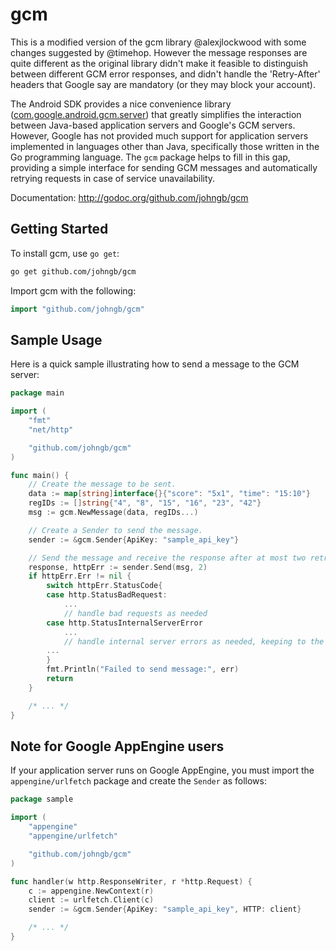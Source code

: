 gcm
===

This is a modified version of the gcm library @alexjlockwood with some changes suggested by @timehop.  However the message responses are quite different as the original library didn't make it feasible to distinguish between different GCM error responses, and didn't handle the 'Retry-After' headers that Google say are mandatory (or they may block your account).

The Android SDK provides a nice convenience library ([com.google.android.gcm.server](http://developer.android.com/reference/com/google/android/gcm/server/package-summary.html)) that greatly simplifies the interaction between Java-based application servers and Google's GCM servers. However, Google has not provided much support for application servers implemented in languages other than Java, specifically those written in the Go programming language. The `gcm` package helps to fill in this gap, providing a simple interface for sending GCM messages and automatically retrying requests in case of service unavailability.

Documentation: http://godoc.org/github.com/johngb/gcm

Getting Started
---------------

To install gcm, use `go get`:

```bash
go get github.com/johngb/gcm
```

Import gcm with the following:

```go
import "github.com/johngb/gcm"
```

Sample Usage
------------

Here is a quick sample illustrating how to send a message to the GCM server:

```go
package main

import (
	"fmt"
	"net/http"

	"github.com/johngb/gcm"
)

func main() {
	// Create the message to be sent.
	data := map[string]interface{}{"score": "5x1", "time": "15:10"}
	regIDs := []string{"4", "8", "15", "16", "23", "42"}
	msg := gcm.NewMessage(data, regIDs...)

	// Create a Sender to send the message.
	sender := &gcm.Sender{ApiKey: "sample_api_key"}

	// Send the message and receive the response after at most two retries.
	response, httpErr := sender.Send(msg, 2)
	if httpErr.Err != nil {
		switch httpErr.StatusCode{
		case http.StatusBadRequest:
			...
			// handle bad requests as needed
		case http.StatusInternalServerError
			...
			// handle internal server errors as needed, keeping to the httpErr.RetryAfter if you retry
		...
		}
		fmt.Println("Failed to send message:", err)
		return
	}

	/* ... */
}
```

Note for Google AppEngine users
-------------------------------

If your application server runs on Google AppEngine, you must import the `appengine/urlfetch` package and create the `Sender` as follows:

```go
package sample

import (
	"appengine"
	"appengine/urlfetch"

	"github.com/johngb/gcm"
)

func handler(w http.ResponseWriter, r *http.Request) {
	c := appengine.NewContext(r)
	client := urlfetch.Client(c)
	sender := &gcm.Sender{ApiKey: "sample_api_key", HTTP: client}

	/* ... */
}        
```
